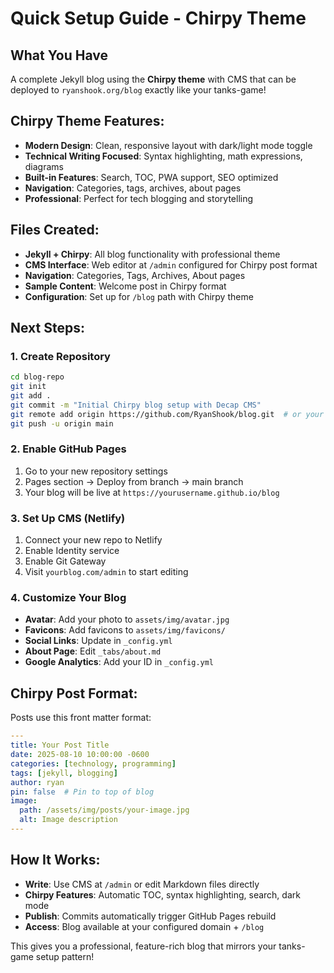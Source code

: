 # Quick Setup Guide - Chirpy Theme

## What You Have

A complete Jekyll blog using the **Chirpy theme** with CMS that can be deployed to `ryanshook.org/blog` exactly like your tanks-game!

## Chirpy Theme Features:
- **Modern Design**: Clean, responsive layout with dark/light mode toggle
- **Technical Writing Focused**: Syntax highlighting, math expressions, diagrams
- **Built-in Features**: Search, TOC, PWA support, SEO optimized
- **Navigation**: Categories, tags, archives, about pages
- **Professional**: Perfect for tech blogging and storytelling

## Files Created:
- **Jekyll + Chirpy**: All blog functionality with professional theme
- **CMS Interface**: Web editor at `/admin` configured for Chirpy post format
- **Navigation**: Categories, Tags, Archives, About pages
- **Sample Content**: Welcome post in Chirpy format
- **Configuration**: Set up for `/blog` path with Chirpy theme

## Next Steps:

### 1. Create Repository
```bash
cd blog-repo
git init
git add .
git commit -m "Initial Chirpy blog setup with Decap CMS"
git remote add origin https://github.com/RyanShook/blog.git  # or your preferred repo name
git push -u origin main
```

### 2. Enable GitHub Pages
1. Go to your new repository settings
2. Pages section → Deploy from branch → main branch
3. Your blog will be live at `https://yourusername.github.io/blog`

### 3. Set Up CMS (Netlify)
1. Connect your new repo to Netlify
2. Enable Identity service
3. Enable Git Gateway
4. Visit `yourblog.com/admin` to start editing

### 4. Customize Your Blog
- **Avatar**: Add your photo to `assets/img/avatar.jpg`
- **Favicons**: Add favicons to `assets/img/favicons/`
- **Social Links**: Update in `_config.yml`
- **About Page**: Edit `_tabs/about.md`
- **Google Analytics**: Add your ID in `_config.yml`

## Chirpy Post Format:
Posts use this front matter format:
```yaml
---
title: Your Post Title
date: 2025-08-10 10:00:00 -0600
categories: [technology, programming]
tags: [jekyll, blogging]
author: ryan
pin: false  # Pin to top of blog
image:
  path: /assets/img/posts/your-image.jpg
  alt: Image description
---
```

## How It Works:
- **Write**: Use CMS at `/admin` or edit Markdown files directly
- **Chirpy Features**: Automatic TOC, syntax highlighting, search, dark mode
- **Publish**: Commits automatically trigger GitHub Pages rebuild
- **Access**: Blog available at your configured domain + `/blog`

This gives you a professional, feature-rich blog that mirrors your tanks-game setup pattern!